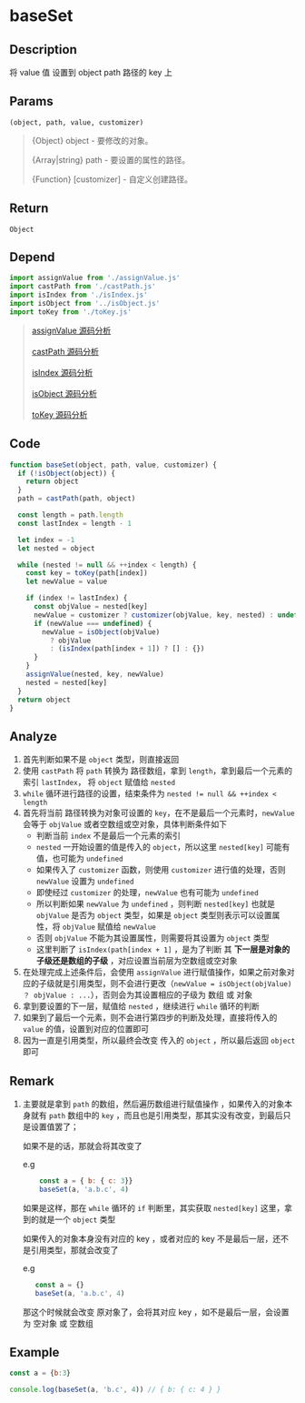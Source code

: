# baseSet 

## Description 
将 value 值 设置到 object path 路径的 key 上
## Params
`(object, path, value, customizer)`
> {Object} object - 要修改的对象。
>
> {Array|string} path - 要设置的属性的路径。
>
> {Function} [customizer] - 自定义创建路径。
>

## Return
`Object`
## Depend
```js
import assignValue from './assignValue.js'
import castPath from './castPath.js'
import isIndex from './isIndex.js'
import isObject from '../isObject.js'
import toKey from './toKey.js'
```
> [assignValue 源码分析](./assignValue.md)
> <br/>
> <br/>
> [castPath 源码分析](./castPath.md)
> <br/>
> <br/>
> [isIndex 源码分析](./isIndex.md)
> <br/>
> <br/>
> [isObject 源码分析](../export/isObject.md)
> <br/>
> <br/>
> [toKey 源码分析](./toKey.md)

## Code
```js
function baseSet(object, path, value, customizer) {
  if (!isObject(object)) {
    return object
  }
  path = castPath(path, object)

  const length = path.length
  const lastIndex = length - 1

  let index = -1
  let nested = object

  while (nested != null && ++index < length) {
    const key = toKey(path[index])
    let newValue = value

    if (index != lastIndex) {
      const objValue = nested[key]
      newValue = customizer ? customizer(objValue, key, nested) : undefined
      if (newValue === undefined) {
        newValue = isObject(objValue)
          ? objValue
          : (isIndex(path[index + 1]) ? [] : {})
      }
    }
    assignValue(nested, key, newValue)
    nested = nested[key]
  }
  return object
}
```
## Analyze
1. 首先判断如果不是 `object` 类型，则直接返回
2. 使用 `castPath` 将 `path` 转换为 路径数组，拿到 `length`，拿到最后一个元素的索引 `lastIndex`， 将 `object` 赋值给 `nested`
3. `while` 循环进行路径的设置，结束条件为 `nested != null && ++index < length`
4. 首先将当前 路径转换为对象可设置的 `key`，在不是最后一个元素时，`newValue` 会等于 `objValue` 或者空数组或空对象，具体判断条件如下
    - 判断当前 `index` 不是最后一个元素的索引
    - `nested` 一开始设置的值是传入的 `object`，所以这里 `nested[key]` 可能有值，也可能为 `undefined`
    - 如果传入了 `customizer` 函数，则使用 `customizer` 进行值的处理，否则 `newValue` 设置为 `undefined`
    - 即使经过 `customizer` 的处理，`newValue` 也有可能为 `undefined`
    - 所以判断如果 `newValue` 为 `undefined` ，则判断 `nested[key]` 也就是 `objValue` 是否为 `object` 类型，如果是 `object` 类型则表示可以设置属性，将 `objValue` 赋值给 `newValue`
    - 否则 `objValue` 不能为其设置属性，则需要将其设置为 `object` 类型
    - 这里判断了 `isIndex(path[index + 1]` ，是为了判断 其 **下一层是对象的子级还是数组的子级** ，对应设置当前层为空数组或空对象
5. 在处理完成上述条件后，会使用 `assignValue` 进行赋值操作，如果之前对象对应的子级就是引用类型，则不会进行更改（`newValue = isObject(objValue) ？ objValue : ...`），否则会为其设置相应的子级为 数组 或 对象
6. 拿到要设置的下一层，赋值给 `nested` ，继续进行 `while` 循环的判断
7. 如果到了最后一个元素，则不会进行第四步的判断及处理，直接将传入的 `value` 的值，设置到对应的位置即可
8. 因为一直是引用类型，所以最终会改变 传入的 `object` ，所以最后返回 `object` 即可
## Remark
1. 主要就是拿到  `path` 的数组，然后遍历数组进行赋值操作 ，如果传入的对象本身就有 `path` 数组中的 `key` ，而且也是引用类型，那其实没有改变，到最后只是设置值罢了；

    如果不是的话，那就会将其改变了
    
    e.g
    ```js
        const a = { b: { c: 3}}
        baseSet(a, 'a.b.c', 4)
    ```
    如果是这样，那在 `while` 循环的 `if` 判断里，其实获取 `nested[key]` 这里，拿到的就是一个 `object` 类型
    
    如果传入的对象本身没有对应的 key ，或者对应的 key 不是最后一层，还不是引用类型，那就会改变了
    
    e.g
    ```js
       const a = {}
       baseSet(a, 'a.b.c', 4)
    ```
    那这个时候就会改变 原对象了，会将其对应 key ，如不是最后一层，会设置为 空对象 或 空数组
## Example
```js
const a = {b:3}

console.log(baseSet(a, 'b.c', 4)) // { b: { c: 4 } }
```

